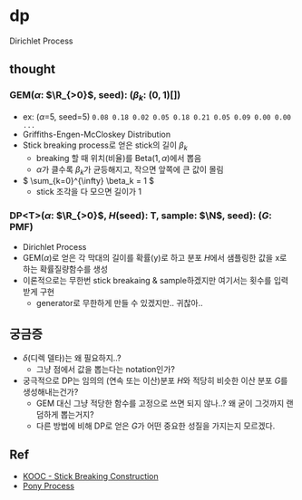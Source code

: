 # dp
Dirichlet Process

## thought

### $\text{GEM}$($\alpha$: $\R_{>0}$, seed): ($\beta_k$: $(0,1)$[])
- ex: ($\alpha$=5, seed=5) `0.08 0.18 0.02 0.05 0.18 0.21 0.05 0.09 0.00 0.00 ...`
- Griffiths-Engen-McCloskey Distribution
- Stick breaking process로 얻은 stick의 길이 $\beta_k$
    - breaking 할 때 위치(비율)를 $\text{Beta}(1,\alpha)$에서 뽑음
    - $\alpha$가 클수록 $\beta_k$가 균등해지고, 작으면 앞쪽에 큰 값이 몰림
- $ \sum_{k=0}^{\infty} \beta_k = 1 $
    - stick 조각을 다 모으면 길이가 1

### $\text{DP}$\<T>($\alpha$: $\R_{>0}$, $H$(seed): T, sample: $\N$, seed): ($G$: PMF)
- Dirichlet Process
- $\text{GEM}(\alpha)$로 얻은 각 막대의 길이를 확률(y)로 하고 분포 $H$에서 샘플링한 값을 x로 하는 확률질량함수를 생성
- 이론적으로는 무한번 stick breakaing & sample하겠지만 여기서는 횟수를 입력받게 구현
    - generator로 무한하게 만들 수 있겠지만.. 귀찮아..

## 궁금증
- $\delta$(디렉 델타)는 왜 필요하지..?
    - 그냥 점에서 값을 뽑는다는 notation인가?
- 궁극적으로 $\text{DP}$는 임의의 (연속 또는 이산)분포 $H$와 적당히 비슷한 이산 분포 $G$를 생성해내는건가?
    - $\text{GEM}$ 대신 그냥 적당한 함수를 고정으로 쓰면 되지 않나..? 왜 굳이 그것까지 랜덤하게 뽑는거지?
    - 다른 방법에 비해 $\text{DP}$로 얻은 $G$가 어떤 중요한 성질을 가지는지 모르겠다.

## Ref
- [KOOC - Stick Breaking Construction](https://youtu.be/FRqkQN3nJg4)
- [Pony Process](https://youtu.be/bWJ7LB6UUPM)
